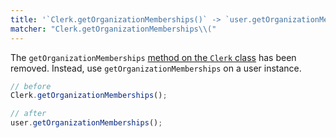 ```yaml
---
title: '`Clerk.getOrganizationMemberships()` -> `user.getOrganizationMemberships()`'
matcher: "Clerk.getOrganizationMemberships\\("
---
```


The `getOrganizationMemberships` [method on the `Clerk` class](https://clerk.com/docs/references/javascript/clerk/clerk#organization) has been removed. Instead, use `getOrganizationMemberships` on a user instance.

```js
// before
Clerk.getOrganizationMemberships();

// after
user.getOrganizationMemberships();
```

